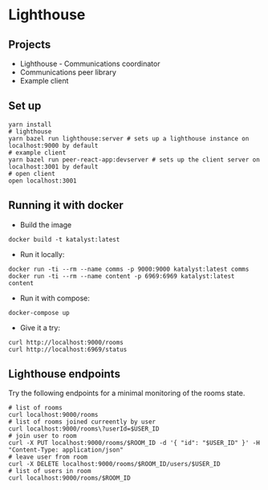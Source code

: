 # Lighthouse

## Projects

- Lighthouse - Communications coordinator
- Communications peer library
- Example client

## Set up

```
yarn install
# lighthouse
yarn bazel run lighthouse:server # sets up a lighthouse instance on localhost:9000 by default
# example client
yarn bazel run peer-react-app:devserver # sets up the client server on localhost:3001 by default
# open client
open localhost:3001
```

## Running it with docker

* Build the image
```
docker build -t katalyst:latest
```

* Run it locally:
```
docker run -ti --rm --name comms -p 9000:9000 katalyst:latest comms
docker run -ti --rm --name content -p 6969:6969 katalyst:latest content
```

* Run it with compose:
```
docker-compose up
```

* Give it a try:
```
curl http://localhost:9000/rooms
curl http://localhost:6969/status
```

## Lighthouse endpoints

Try the following endpoints for a minimal monitoring of the rooms state.

```
# list of rooms
curl localhost:9000/rooms
# list of rooms joined curreently by user
curl localhost:9000/rooms\?userId=$USER_ID
# join user to room
curl -X PUT localhost:9000/rooms/$ROOM_ID -d '{ "id": "$USER_ID" }' -H "Content-Type: application/json"
# leave user from room
curl -X DELETE localhost:9000/rooms/$ROOM_ID/users/$USER_ID
# list of users in room
curl localhost:9000/rooms/$ROOM_ID
```
